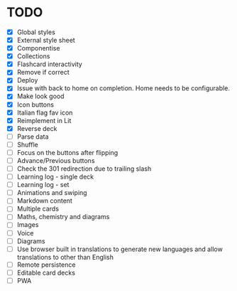 # TODO

- [x] Global styles
- [x] External style sheet
- [x] Componentise
- [x] Collections
- [x] Flashcard interactivity
- [x] Remove if correct
- [x] Deploy
- [x] Issue with back to home on completion. Home needs to be configurable.
- [x] Make look good
- [x] Icon buttons
- [x] Italian flag fav icon
- [x] Reimplement in Lit
- [x] Reverse deck
- [ ] Parse data
- [ ] Shuffle
- [ ] Focus on the buttons after flipping
- [ ] Advance/Previous buttons
- [ ] Check the 301 redirection due to trailing slash
- [ ] Learning log - single deck
- [ ] Learning log - set
- [ ] Animations and swiping
- [ ] Markdown content
- [ ] Multiple cards
- [ ] Maths, chemistry and diagrams
- [ ] Images
- [ ] Voice
- [ ] Diagrams
- [ ] Use browser built in translations to generate new languages and allow translations to other than English
- [ ] Remote persistence
- [ ] Editable card decks
- [ ] PWA
